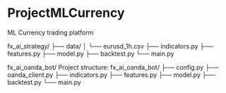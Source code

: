# ProjectMLCurrency
ML Currency trading platform


fx_ai_strategy/
├── data/
│   └── eurusd_1h.csv
├── indicators.py
├── features.py
├── model.py
├── backtest.py
└── main.py


fx_ai_oanda_bot/
Project structure:
fx_ai_oanda_bot/
├── config.py
├── oanda_client.py
├── indicators.py
├── features.py
├── model.py
├── backtest.py
└── main.py

